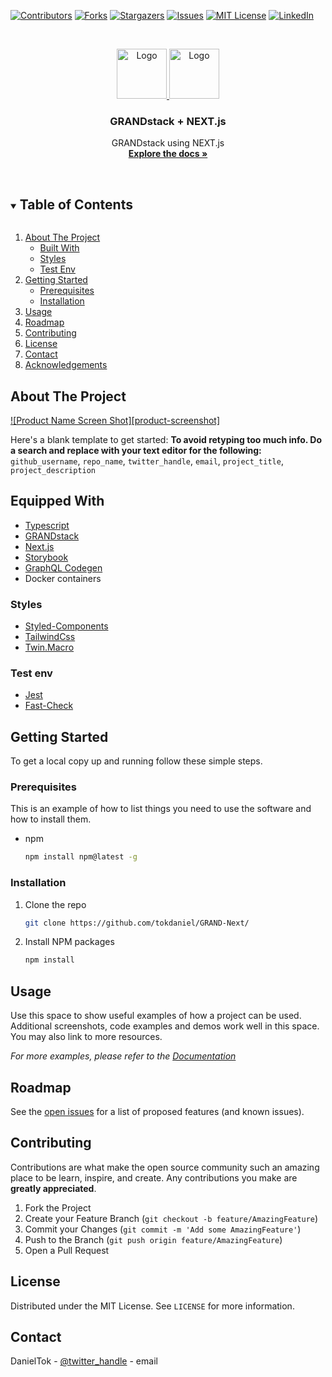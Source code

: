 <!--
*** Thanks for checking out the Best-README-Template. If you have a suggestion
*** that would make this better, please fork the repo and create a pull request
*** or simply open an issue with the tag "enhancement".
*** Thanks again! Now go create something AMAZING! :D
***
***
***
*** To avoid retyping too much info. Do a search and replace for the following:
*** github_username, repo_name, twitter_handle, email, project_title, project_description
-->



<!-- PROJECT SHIELDS -->
<!--
*** I'm using markdown "reference style" links for readability.
*** Reference links are enclosed in brackets [ ] instead of parentheses ( ).
*** See the bottom of this document for the declaration of the reference variables
*** for contributors-url, forks-url, etc. This is an optional, concise syntax you may use.
*** https://www.markdownguide.org/basic-syntax/#reference-style-links
-->
[![Contributors][contributors-shield]][contributors-url]
[![Forks][forks-shield]][forks-url]
[![Stargazers][stars-shield]][stars-url]
[![Issues][issues-shield]][issues-url]
[![MIT License][license-shield]][license-url]
[![LinkedIn][linkedin-shield]][linkedin-url]



<!-- PROJECT LOGO -->
<br />
<p align="center">
  <a href="https://github.com/tokdaniel/GRAND-Next/">
    <img src="https://grandstack.io/img/GrandStack-Logo-Square.png" alt="Logo" width="80" height="80">
    <img src="https://upload.wikimedia.org/wikipedia/commons/thumb/8/8e/Nextjs-logo.svg/1280px-Nextjs-logo.svg.png" alt="Logo" width="80" height="80">
  </a>

  <h3 align="center">GRANDstack + NEXT.js</h3>

  <p align="center">
      GRANDstack using NEXT.js
    <br />
    <a href="https://github.com/github_username/repo_name"><strong>Explore the docs »</strong></a>
    <br />
    <br />
  </p>
</p>



<!-- TABLE OF CONTENTS -->
<details open="open">
  <summary><h2 style="display: inline-block">Table of Contents</h2></summary>
  <ol>
    <li>
      <a href="#about-the-project">About The Project</a>
      <ul>
        <li><a href="#built-with">Built With</a></li>
        <li><a href="#styles">Styles</a></li>
        <li><a href="#test-env">Test Env</a></li>
      </ul>
    </li>
    <li>
      <a href="#getting-started">Getting Started</a>
      <ul>
        <li><a href="#prerequisites">Prerequisites</a></li>
        <li><a href="#installation">Installation</a></li>
      </ul>
    </li>
    <li><a href="#usage">Usage</a></li>
    <li><a href="#roadmap">Roadmap</a></li>
    <li><a href="#contributing">Contributing</a></li>
    <li><a href="#license">License</a></li>
    <li><a href="#contact">Contact</a></li>
    <li><a href="#acknowledgements">Acknowledgements</a></li>
  </ol>
</details>



<!-- ABOUT THE PROJECT -->
## About The Project

[![Product Name Screen Shot][product-screenshot]](https://example.com)

Here's a blank template to get started:
**To avoid retyping too much info. Do a search and replace with your text editor for the following:**
`github_username`, `repo_name`, `twitter_handle`, `email`, `project_title`, `project_description`


## Equipped With

* [Typescript](https://www.typescriptlang.org/)
* [GRANDstack](https://grandstack.io/)
* [Next.js](https://nextjs.org/)
* [Storybook](https://nextjs.org/)
* [GraphQL Codegen](https://graphql-code-generator.com/)
* Docker containers

### Styles

* [Styled-Components](https://styled-components.com/)
* [TailwindCss](https://tailwindcss.com/)
* [Twin.Macro](https://github.com/ben-rogerson/twin.macro)

### Test env

* [Jest](https://jestjs.io/)
* [Fast-Check](https://github.com/dubzzz/fast-check)

<!-- GETTING STARTED -->
## Getting Started

To get a local copy up and running follow these simple steps.

### Prerequisites

This is an example of how to list things you need to use the software and how to install them.
* npm
  ```sh
  npm install npm@latest -g
  ```

### Installation

1. Clone the repo
   ```sh
   git clone https://github.com/tokdaniel/GRAND-Next/
   ```
2. Install NPM packages
   ```sh
   npm install
   ```



<!-- USAGE EXAMPLES -->
## Usage

Use this space to show useful examples of how a project can be used. Additional screenshots, code examples and demos work well in this space. You may also link to more resources.

_For more examples, please refer to the [Documentation](https://example.com)_



<!-- ROADMAP -->
## Roadmap

See the [open issues](https://github.com/github_username/repo_name/issues) for a list of proposed features (and known issues).



<!-- CONTRIBUTING -->
## Contributing

Contributions are what make the open source community such an amazing place to be learn, inspire, and create. Any contributions you make are **greatly appreciated**.

1. Fork the Project
2. Create your Feature Branch (`git checkout -b feature/AmazingFeature`)
3. Commit your Changes (`git commit -m 'Add some AmazingFeature'`)
4. Push to the Branch (`git push origin feature/AmazingFeature`)
5. Open a Pull Request



<!-- LICENSE -->
## License

Distributed under the MIT License. See `LICENSE` for more information.



<!-- CONTACT -->
## Contact

DanielTok - [@twitter_handle](https://twitter.com/twitter_handle) - email


<!-- MARKDOWN LINKS & IMAGES -->
<!-- https://www.markdownguide.org/basic-syntax/#reference-style-links -->
[contributors-shield]: https://img.shields.io/github/contributors/tokdaniel/GRAND-Next.svg?style=for-the-badge
[contributors-url]: https://github.com/contributors/tokdaniel/GRAND-Next/graphs/contributors
[forks-shield]: https://img.shields.io/github/forks/tokdaniel/GRAND-Next.svg?style=for-the-badge
[forks-url]: https://github.com/tokdaniel/GRAND-Next/network/members
[stars-shield]: https://img.shields.io/github/stars/tokdaniel/GRAND-Next.svg?style=for-the-badge
[stars-url]: https://github.com/tokdaniel/GRAND-Next/stargazers
[issues-shield]: https://img.shields.io/github/issues/tokdaniel/GRAND-Next.svg?style=for-the-badge
[issues-url]: https://github.com/tokdaniel/GRAND-Next/issues
[license-shield]: https://img.shields.io/github/license/tokdaniel/GRAND-Next.svg?style=for-the-badge
[license-url]: https://github.com/tokdaniel/GRAND-Next/blob/master/LICENSE.txt
[linkedin-shield]: https://img.shields.io/badge/-LinkedIn-black.svg?style=for-the-badge&logo=linkedin&colorB=555
[linkedin-url]: https://www.linkedin.com/in/daniel-tok-015ba6120/
